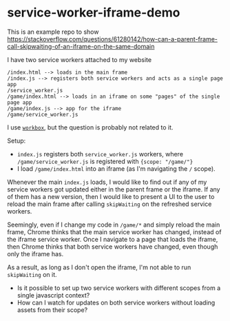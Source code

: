 # service-worker-iframe-demo

This is an example repo to show https://stackoverflow.com/questions/61280142/how-can-a-parent-frame-call-skipwaiting-of-an-iframe-on-the-same-domain

I have two service workers attached to my website

```
/index.html --> loads in the main frame
/index.js --> registers both service workers and acts as a single page app
/service_worker.js
/game/index.html --> loads in an iframe on some "pages" of the single page app
/game/index.js --> app for the iframe
/game/service_worker.js
```

I use [`workbox`](https://developers.google.com/web/tools/workbox), but the question is probably not related to it.

Setup:

- `index.js` registers both `service_worker.js` workers, where `/game/service_worker.js` is registered with `{scope: "/game/"}`
- I load `/game/index.html` into an iframe (as I'm navigating the `/` scope).

Whenever the main `index.js` loads, I would like to find out if any of my service workers got updated either in the parent frame or the iframe. If any of them has a new version, then I would like to present a UI to the user to reload the main frame after calling `skipWaiting` on the refreshed service workers.

Seemingly, even if I change my code in `/game/*` and simply reload the main frame, Chrome thinks that the main service worker has changed, instead of the iframe service worker. Once I navigate to a page that loads the iframe, then Chrome thinks that both service workers have changed, even though only the iframe has.

As a result, as long as I don't open the iframe, I'm not able to run `skipWaiting` on it.

- Is it possible to set up two service workers with different scopes from a single javascript context?
- How can I watch for updates on both service workers without loading assets from their scope?
